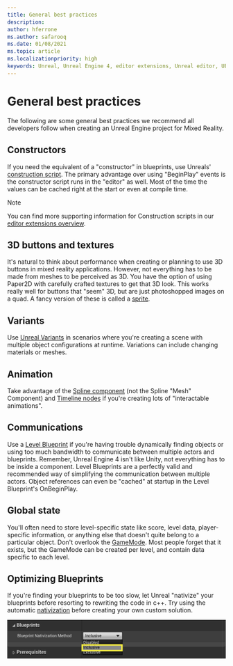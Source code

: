 ```yaml
---
title: General best practices
description: 
author: hferrone
ms.author: safarooq
ms.date: 01/08/2021
ms.topic: article
ms.localizationpriority: high
keywords: Unreal, Unreal Engine 4, editor extensions, Unreal editor, UE4, HoloLens, HoloLens 2, mixed reality, development, documentation, guides, features, mixed reality headset, windows mixed reality headset, virtual reality headset, porting, upgrading
---
```


# General best practices

The following are some general best practices we recommend all developers follow when creating an Unreal Engine project for Mixed Reality.

## Constructors

If you need the equivalent of a "constructor" in blueprints, use Unreals' [construction script](https://docs.unrealengine.com/ProgrammingAndScripting/Blueprints/UserGuide/UserConstructionScript/index.html). The primary advantage over using "BeginPlay" events is the constructor script runs in the "editor" as well. Most of the time the values can be cached right at the start or even at compile time.

> [!NOTE]
> You can find more supporting information for Construction scripts in our [editor extensions overview](unreal-editor-extensions.md#constructor-scripts).

## 3D buttons and textures

It's natural to think about performance when creating or planning to use 3D buttons in mixed reality applications. However, not everything has to be made from meshes to be perceived as 3D. You have the option of using Paper2D with carefully crafted textures to get that 3D look. This works really well for buttons that "seem" 3D, but are just photoshopped images on a quad. A fancy version of these is called a [sprite](https://docs.unrealengine.com/AnimatingObjects/Paper2D/Sprites/index.html).

## Variants

Use [Unreal Variants](https://docs.unrealengine.com/Basics/Levels/Variants/index.html) in scenarios where you're creating a scene with multiple object configurations at runtime. Variations can include changing materials or meshes. 

## Animation

Take advantage of the [Spline component](https://docs.unrealengine.com/API/Runtime/Engine/Components/USplineComponent/index.html) (not the Spline "Mesh" Component) and [Timeline nodes](https://docs.unrealengine.com/ProgrammingAndScripting/Blueprints/UserGuide/Timelines/index.html) if you're creating lots of "interactable animations". 

<!-- You can find a comprehensive [video tutorial here](https://www.youtube.com/watch?v=bWXI91FdMtk&ab_channel=DoubleCrossGames). -->

## Communications

Use a [Level Blueprint](https://docs.unrealengine.com/ProgrammingAndScripting/Blueprints/UserGuide/Types/LevelBlueprint/index.html) if you're having trouble dynamically finding objects or using too much bandwidth to communicate between multiple actors and blueprints. Remember, Unreal Engine 4 isn't like Unity, not everything has to be inside a component. Level Blueprints are a perfectly valid and recommended way of simplifying the communication between multiple actors. Object references can even be "cached" at startup in the Level Blueprint's OnBeginPlay.

## Global state

You'll often need to store level-specific state like score, level data, player-specific information, or anything else that doesn't quite belong to a particular object. Don't overlook the [GameMode](https://docs.unrealengine.com/en-US/InteractiveExperiences/Framework/GameMode/index.html). Most people forget that it exists, but the GameMode can be created per level, and contain data specific to each level.

## Optimizing Blueprints

If you're finding your blueprints to be too slow, let Unreal "nativize" your blueprints before resorting to rewriting the code in c++. Try using the automatic [nativization](https://docs.unrealengine.com/ProgrammingAndScripting/Blueprints/TechnicalGuide/NativizingBlueprints/index.html) before creating your own custom solution.

![Blueprints setting with blueprint nativization method with inclusive highlighted](images/unreal-general-practices-img-01.jpg)
